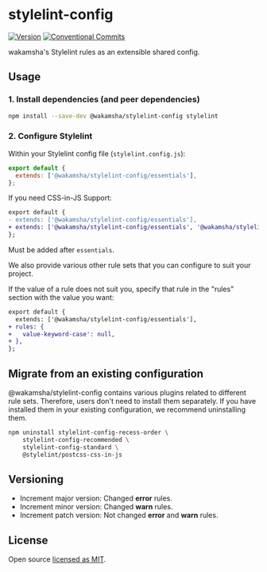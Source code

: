 # stylelint-config

[![Version](https://img.shields.io/npm/v/@wakamsha/stylelint-config.svg?style=flat-square)](https://www.npmjs.com/package/@wakamsha/stylelint-config?activeTab=versions)
[![Conventional Commits](https://img.shields.io/badge/Conventional%20Commits-1.0.0-%23FE5196?logo=conventionalcommits&logoColor=white)](https://conventionalcommits.org)

wakamsha's Stylelint rules as an extensible shared config.

## Usage

### 1. Install dependencies (and peer dependencies)

```bash
npm install --save-dev @wakamsha/stylelint-config stylelint
```

### 2. Configure Stylelint

Within your Stylelint config file (`stylelint.config.js`):

```js
export default {
  extends: ['@wakamsha/stylelint-config/essentials'],
};
```

If you need CSS-in-JS Support:

```diff
export default {
- extends: ['@wakamsha/stylelint-config/essentials'],
+ extends: ['@wakamsha/stylelint-config/essentials', '@wakamsha/stylelint-config/css-in-js'],
};
```

Must be added after `essentials`.

We also provide various other rule sets that you can configure to suit your project.

If the value of a rule does not suit you, specify that rule in the "rules" section with the value you want:

```diff
export default {
  extends: ['@wakamsha/stylelint-config/essentials'],
+ rules: {
+   value-keyword-case': null,
+ },
};
```

## Migrate from an existing configuration

@wakamsha/stylelint-config contains various plugins related to different rule sets. Therefore, users don't need to install them separately. If you have installed them in your existing configuration, we recommend uninstalling them.

```bash
npm uninstall stylelint-config-recess-order \
    stylelint-config-recommended \
    stylelint-config-standard \
    @stylelint/postcss-css-in-js
```

## Versioning

- Increment major version: Changed **error** rules.
- Increment minor version: Changed **warn** rules.
- Increment patch version: Not changed **error** and **warn** rules.

## License

Open source [licensed as MIT](https://github.com/wakamsha/frontend-tools/tree/main/packages/stylelint-config/LICENSE).
